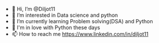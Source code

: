 - 👋 Hi, I’m @Diljot11
- 👀 I’m interested in Data science and python
- 🌱 I’m currently learning Problem solving(DSA) and Python
- 💞️ I'm in love with Python these days
- 📫 How to reach me https://www.linkedin.com/in/diljot11


<!---
Diljot11/Diljot11 is a ✨ special ✨ repository because its `README.md` (this file) appears on your GitHub profile.
You can click the Preview link to take a look at your changes.
--->
